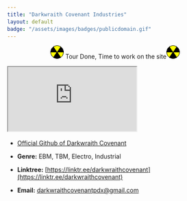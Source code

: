 ```yaml
---
title: "Darkwraith Covenant Industries"
layout: default
badge: "/assets/images/badges/publicdomain.gif"
---
```

<p style="text-align:center"><img src="./assets/images/nuke.gif" class="responsive"> Tour Done, Time to work on the site<img src="./assets/images/nuke.gif" class="responsive"></p>

<div class="vidalign">
<iframe src="https://www.youtube.com/embed/3bP4ZFvVcy4" frameborder="30"  allow="accelerometer;clipboard-write; encrypted-media; modest-branding; gyroscope; picture-in-picture; web-share" allowfullscreen > </iframe>
</div>

- [Official Github of Darkwraith Covenant](https://github.com/darkwraithcovenant)

- **Genre:** EBM, TBM, Electro, Industrial

- **Linktree:** [https://linktr.ee/darkwraithcovenant](https://linktr.ee/darkwraithcovenant)

- **Email:** [darkwraithcovenantpdx@gmail.com](mailto:darkwraithcovenantpdx@gmail.com)


